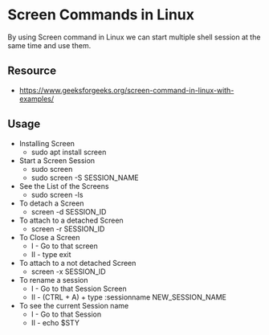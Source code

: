 # Screen Commands in Linux

By using Screen command in Linux we can start multiple shell session at the same time and use them. 

## Resource

- https://www.geeksforgeeks.org/screen-command-in-linux-with-examples/

## Usage

- Installing Screen
	- sudo apt install screen
- Start a Screen Session
	- sudo screen
	- sudo screen -S SESSION_NAME
- See the List of the Screens
	- sudo screen -ls
- To detach a Screen
	- screen -d SESSION_ID
- To attach to a detached Screen
	- screen -r SESSION_ID
- To Close a Screen
	- I - Go to that screen
	- II - type exit
- To attach to a not detached Screen
	- screen -x SESSION_ID
- To rename a session
	- I - Go to that Session Screen
	- II - (CTRL + A) + type :sessionname NEW_SESSION_NAME
- To see the current Session name
	- I - Go to that Session
	- II - echo $STY 